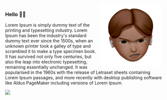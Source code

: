 <img src="icon.png" min-width="300px" max-width="200px" width="200px" margin-right="1510px" align="right" alt="me">

### Hello 🧙‍♂️

Lorem Ipsum is simply dummy text of the printing and typesetting industry. Lorem Ipsum has been the industry's standard dummy text ever since the 1500s, when an unknown printer took a galley of type and scrambled it to make a type specimen book. It has survived not only five centuries, but also the leap into electronic typesetting, remaining essentially unchanged. It was popularised in the 1960s with the release of Letraset sheets containing Lorem Ipsum passages, and more recently with desktop publishing software like Aldus PageMaker including versions of Lorem Ipsum. 

<p align="left">
  <a href="https://www.linkedin.com/in/danillucruz/" alt="Linkedin">
    <img src="https://img.shields.io/badge/-Linkedin-13293d?style=for-the-badge&logo=Linkedin&logoColor=FFFFFF&link=https://www.linkedin.com/in/danillucruz"/>
  </a>
</p>
